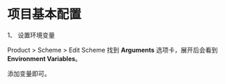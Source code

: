 # 项目基本配置

1、 设置环境变量

Product > Scheme > Edit Scheme  找到 **Arguments** 选项卡，展开后会看到 **Environment Variables**。

添加变量即可。

